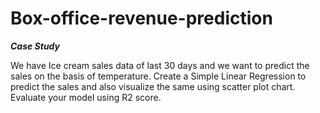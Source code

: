 # Box-office-revenue-prediction

***Case Study***

We have Ice cream sales data of last 30 days and we want to predict the sales on the basis of temperature.
Create a Simple Linear Regression to predict the sales and also visualize the same using scatter plot chart.
Evaluate your model using R2 score.
